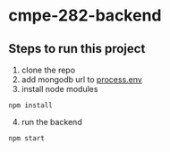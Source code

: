 # cmpe-282-backend

## Steps to run this project
1. clone the repo
2. add mongodb url to [process.env](https://github.com/chisunku/cmpe-282-backend#:~:text=1%20minute%20ago-,package.json,-entire%20backend)
3. install node modules
```
npm install
```
4. run the backend 
```
npm start
```
